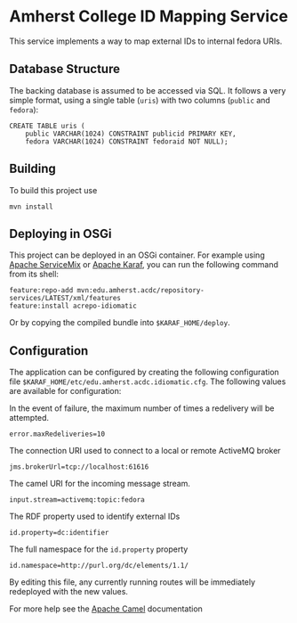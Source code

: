 Amherst College ID Mapping Service
==================================

This service implements a way to map external IDs to internal fedora URIs.

Database Structure
------------------

The backing database is assumed to be accessed via SQL. It follows a very simple
format, using a single table (`uris`) with two columns (`public` and `fedora`):

    CREATE TABLE uris (
        public VARCHAR(1024) CONSTRAINT publicid PRIMARY KEY,
        fedora VARCHAR(1024) CONSTRAINT fedoraid NOT NULL);

Building
--------

To build this project use

    mvn install

Deploying in OSGi
-----------------

This project can be deployed in an OSGi container. For example using
[Apache ServiceMix](http://servicemix.apache.org/) or
[Apache Karaf](http://karaf.apache.org), you can run the following
command from its shell:

    feature:repo-add mvn:edu.amherst.acdc/repository-services/LATEST/xml/features
    feature:install acrepo-idiomatic

Or by copying the compiled bundle into `$KARAF_HOME/deploy`.

Configuration
-------------

The application can be configured by creating the following configuration
file `$KARAF_HOME/etc/edu.amherst.acdc.idiomatic.cfg`. The following values
are available for configuration:

In the event of failure, the maximum number of times a redelivery will be attempted.

    error.maxRedeliveries=10

The connection URI used to connect to a local or remote ActiveMQ broker

    jms.brokerUrl=tcp://localhost:61616

The camel URI for the incoming message stream.

    input.stream=activemq:topic:fedora

The RDF property used to identify external IDs

    id.property=dc:identifier

The full namespace for the `id.property` property

    id.namespace=http://purl.org/dc/elements/1.1/

By editing this file, any currently running routes will be immediately redeployed
with the new values.

For more help see the [Apache Camel](http://camel.apache.org) documentation

